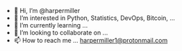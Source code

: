 - 👋 Hi, I’m @harpermiller
- 👀 I’m interested in Python, Statistics, DevOps, Bitcoin, ...
- 🌱 I’m currently learning ...
- 💞️ I’m looking to collaborate on ...
- 📫 How to reach me ... harpermiller1@protonmail.com

<!---
harpermiller/harpermiller is a ✨ special ✨ repository because its `README.md` (this file) appears on your GitHub profile.
You can click the Preview link to take a look at your changes.
--->
